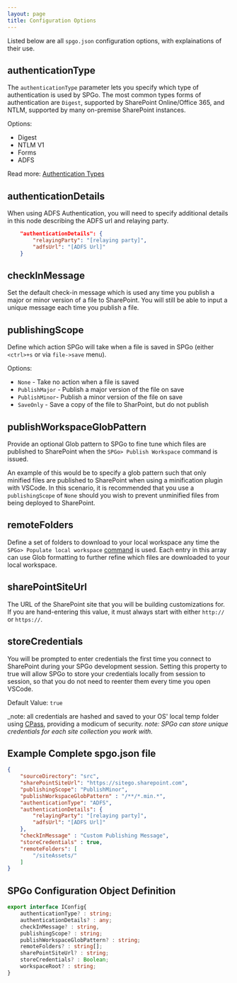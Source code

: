 ```yaml
---
layout: page
title: Configuration Options
---
```


Listed below are all `spgo.json` configuration options, with explainations of their use.

## authenticationType
The `authenticationType` parameter lets you specify which type of authentication is used by SPGo. The most common types forms of authentication are `Digest`, supported by SharePoint Online/Office 365, and NTLM, supported by many on-premise SharePoint instances.

Options:
* Digest
* NTLM V1
* Forms
* ADFS

Read more: [Authentication Types](https://github.com/readysitego/spgo/wiki#authentication)

## authenticationDetails
When using ADFS Authentication, you will need to specify additional details in this node describing the ADFS url and relaying party.

```json
    "authenticationDetails": {
        "relayingParty": "[relaying party]",
        "adfsUrl": "[ADFS Url]"
    }
```
## checkInMessage
Set the default check-in message which is used any time you publish a major or minor version of a file to SharePoint. You will still be able to input a unique message each time you publish a file.

## publishingScope
Define which action SPGo will take when a file is saved in SPGo (either `<ctrl>+s` or via `file->save` menu).

Options:
* `None` - Take no action when a file is saved
* `PublishMajor` - Publish a major version of the file on save
* `PublishMinor`- Publish a minor version of the file on save
* `SaveOnly` - Save a copy of the file to SharPoint, but do not publish

## publishWorkspaceGlobPattern
Provide an optional Glob pattern to SPGo to fine tune which files are published to SharePoint when the `SPGo> Publish Workspace` command is issued.

An example of this would be to specify a glob pattern such that only minified files are published to SharePoint when using a minification plugin with VSCode. In this scenario, it is recommended that you use a `publishingScope` of `None` should you wish to prevent unminified files from being deployed to SharePoint.

## remoteFolders
Define a set of folders to download to your local workspace any time the `SPGo> Populate local workspace` [command](/spgo/commands/populate-workspace) is used. Each entry in this array can use Glob formatting to further refine which files are downloaded to your local workspace.

## sharePointSiteUrl
The URL of the SharePoint site that you will be building customizations for. If you are hand-entering this value, it must always start with either `http://` or `https://`.

## storeCredentials
You will be prompted to enter credentials the first time you connect to SharePoint during your SPGo development session. Setting this property to true will allow SPGo to store your credentials locally from session to session, so that you do not need to reenter them every time you open VSCode.

Default Value: `true`

_note: all credentials are hashed and saved to your OS' local temp folder using [CPass](https://www.npmjs.com/package/cpass), providing a modicum of security.
_note: SPGo can store unique credentials for each site collection you work with._

## Example Complete spgo.json file
``` json
{
    "sourceDirectory": "src",
    "sharePointSiteUrl": "https://sitego.sharepoint.com",
    "publishingScope": "PublishMinor",
    "publishWorkspaceGlobPattern" : "/**/*.min.*",
    "authenticationType": "ADFS",
    "authenticationDetails": {
        "relayingParty": "[relaying party]",
        "adfsUrl": "[ADFS Url]"
    },
    "checkInMessage" : "Custom Publishing Message",
    "storeCredentials" : true,
    "remoteFolders": [
        "/siteAssets/"
    ]
}
```

## SPGo Configuration Object Definition
``` typescript
export interface IConfig{
    authenticationType? : string;
    authenticationDetails? : any;
    checkInMessage? : string,
    publishingScope? : string;
    publishWorkspaceGlobPattern? : string;
    remoteFolders? : string[];
    sharePointSiteUrl? : string;
    storeCredentials? : Boolean;
    workspaceRoot? : string;
}
```
